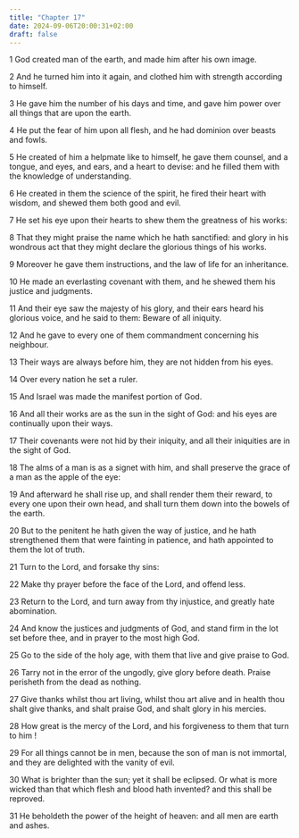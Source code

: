 ```yaml
---
title: "Chapter 17"
date: 2024-09-06T20:00:31+02:00
draft: false
---
```



1 God created man of the earth, and made him after his own image.

2 And he turned him into it again, and clothed him with strength according to himself.

3 He gave him the number of his days and time, and gave him power over all things that are upon the earth.

4 He put the fear of him upon all flesh, and he had dominion over beasts and fowls.

5 He created of him a helpmate like to himself, he gave them counsel, and a tongue, and eyes, and ears, and a heart to devise: and he filled them with the knowledge of understanding.

6 He created in them the science of the spirit, he fired their heart with wisdom, and shewed them both good and evil.

7 He set his eye upon their hearts to shew them the greatness of his works:

8 That they might praise the name which he hath sanctified: and glory in his wondrous act that they might declare the glorious things of his works.

9 Moreover he gave them instructions, and the law of life for an inheritance.

10 He made an everlasting covenant with them, and he shewed them his justice and judgments.

11 And their eye saw the majesty of his glory, and their ears heard his glorious voice, and he said to them: Beware of all iniquity.

12 And he gave to every one of them commandment concerning his neighbour.

13 Their ways are always before him, they are not hidden from his eyes.

14 Over every nation he set a ruler.

15 And Israel was made the manifest portion of God.

16 And all their works are as the sun in the sight of God: and his eyes are continually upon their ways.

17 Their covenants were not hid by their iniquity, and all their iniquities are in the sight of God.

18 The alms of a man is as a signet with him, and shall preserve the grace of a man as the apple of the eye:

19 And afterward he shall rise up, and shall render them their reward, to every one upon their own head, and shall turn them down into the bowels of the earth.

20 But to the penitent he hath given the way of justice, and he hath strengthened them that were fainting in patience, and hath appointed to them the lot of truth.

21 Turn to the Lord, and forsake thy sins:

22 Make thy prayer before the face of the Lord, and offend less.

23 Return to the Lord, and turn away from thy injustice, and greatly hate abomination.

24 And know the justices and judgments of God, and stand firm in the lot set before thee, and in prayer to the most high God.

25 Go to the side of the holy age, with them that live and give praise to God.

26 Tarry not in the error of the ungodly, give glory before death. Praise perisheth from the dead as nothing.

27 Give thanks whilst thou art living, whilst thou art alive and in health thou shalt give thanks, and shalt praise God, and shalt glory in his mercies.

28 How great is the mercy of the Lord, and his forgiveness to them that turn to him !

29 For all things cannot be in men, because the son of man is not immortal, and they are delighted with the vanity of evil.

30 What is brighter than the sun; yet it shall be eclipsed. Or what is more wicked than that which flesh and blood hath invented? and this shall be reproved.

31 He beholdeth the power of the height of heaven: and all men are earth and ashes.

